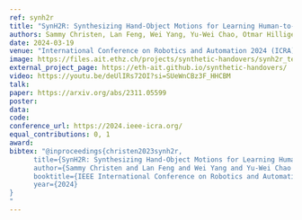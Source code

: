 ```yaml
---
ref: synh2r
title: "SynH2R: Synthesizing Hand-Object Motions for Learning Human-to-Robot Handovers"
authors: Sammy Christen, Lan Feng, Wei Yang, Yu-Wei Chao, Otmar Hilliges, Jie Song
date: 2024-03-19
venue: "International Conference on Robotics and Automation 2024 (ICRA)"
image: https://files.ait.ethz.ch/projects/synthetic-handovers/synh2r_teaser.mp4
external_project_page: https://eth-ait.github.io/synthetic-handovers/
video: https://youtu.be/deUlIRs72OI?si=SUeWnCBz3F_HHCBM
talk: 
paper: https://arxiv.org/abs/2311.05599
poster: 
data: 
code: 
conference_url: https://2024.ieee-icra.org/
equal_contributions: 0, 1
award: 
bibtex: "@inproceedings{christen2023synh2r,
      title={SynH2R: Synthesizing Hand-Object Motions for Learning Human-to-Robot Handovers},
      author={Sammy Christen and Lan Feng and Wei Yang and Yu-Wei Chao and Otmar Hilliges and Jie Song},
      booktitle={IEEE International Conference on Robotics and Automation 2024 (ICRA)},
      year={2024}
}   
"
---
```


